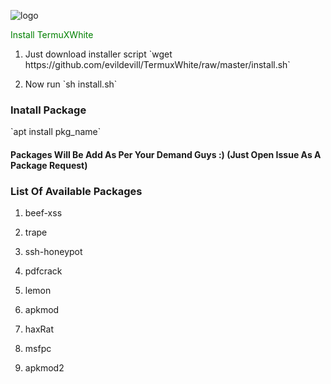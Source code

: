 ![logo](../master/images/IMG_20200529_153730.jpg)

<p style="color:green;>it is unofficial repository maintained by me <span>@evildevill.</span> you can check available packages in README</p>

### Install TermuXWhite
1. <p>Just download installer script `wget https://github.com/evildevill/TermuxWhite/raw/master/install.sh`</p>
2. <p>Now run `sh install.sh`</p>

### Inatall Package 
<p> `apt install pkg_name` </p>

#### Packages Will Be Add As Per Your Demand Guys :) (Just Open Issue As A Package Request)

### List Of Available Packages
1. <p>beef-xss</p>
2. <p>trape</p>
3. <p>ssh-honeypot</p>
4. <p>pdfcrack</p>
5. <p>lemon</p>
6. <p>apkmod</p>
7. <p>haxRat</p>
8. <p>msfpc</p>
9. <p>apkmod2</p>
